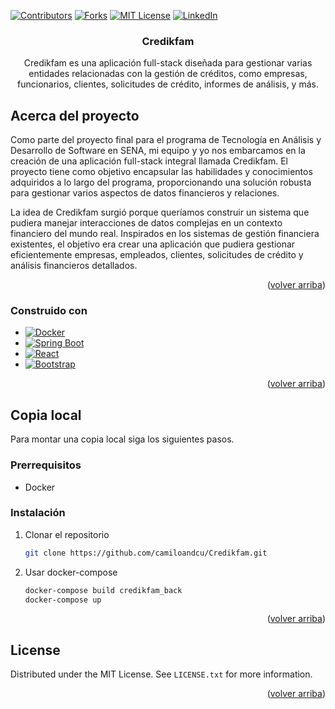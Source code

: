 <a name="readme-top"></a>

[![Contributors][contributors-shield]][contributors-url]
[![Forks][forks-shield]][forks-url]
[![MIT License][license-shield]][license-url]
[![LinkedIn][linkedin-shield]][linkedin-url]

<!-- PROJECT -->
<div align="center">
  <h3 align="center">Credikfam</h3>
  <p align="center">
    Credikfam es una aplicación full-stack diseñada para gestionar varias entidades relacionadas con la gestión de créditos, como empresas, funcionarios, clientes, solicitudes de crédito, informes de análisis, y más.
  </p>
</div>

<!-- ABOUT THE PROJECT -->
## Acerca del proyecto

Como parte del proyecto final para el programa de Tecnología en Análisis y Desarrollo de Software en SENA, mi equipo y yo nos embarcamos en la creación de una aplicación full-stack integral llamada Credikfam. El proyecto tiene como objetivo encapsular las habilidades y conocimientos adquiridos a lo largo del programa, proporcionando una solución robusta para gestionar varios aspectos de datos financieros y relaciones.

La idea de Credikfam surgió porque queríamos construir un sistema que pudiera manejar interacciones de datos complejas en un contexto financiero del mundo real. Inspirados en los sistemas de gestión financiera existentes, el objetivo era crear una aplicación que pudiera gestionar eficientemente empresas, empleados, clientes, solicitudes de crédito y análisis financieros detallados.

<p align="right">(<a href="#readme-top">volver arriba</a>)</p>

### Construido con

* [![Docker][Docker]][Docker-url]
* [![Spring Boot][SpringBoot]][SpringBoot-url]
* [![React][React.js]][React-url]
* [![Bootstrap][Bootstrap.com]][Bootstrap-url]

<p align="right">(<a href="#readme-top">volver arriba</a>)</p>

<!-- GETTING STARTED -->
## Copia local

Para montar una copia local siga los siguientes pasos.

### Prerrequisitos

* Docker

### Instalación

1. Clonar el repositorio
   ```sh
   git clone https://github.com/camiloandcu/Credikfam.git
   ```
2. Usar docker-compose
   ```sh
   docker-compose build credikfam_back
   docker-compose up
   ```

<p align="right">(<a href="#readme-top">volver arriba</a>)</p>

<!-- LICENSE -->
## License

Distributed under the MIT License. See `LICENSE.txt` for more information.

<p align="right">(<a href="#readme-top">volver arriba</a>)</p>


<!-- MARKDOWN LINKS & IMAGES -->
<!-- https://www.markdownguide.org/basic-syntax/#reference-style-links -->
[contributors-shield]: https://img.shields.io/github/contributors/camiloandcu/Credikfam.svg?style=for-the-badge
[contributors-url]: https://github.com/camiloandcu/Credikfam/graphs/contributors
[forks-shield]: https://img.shields.io/github/forks/camiloandcu/Credikfam.svg?style=for-the-badge
[forks-url]: https://github.com/camiloandcu/Credikfam/network/members
[license-shield]: https://img.shields.io/github/license/camiloandcu/Credikfam.svg?style=for-the-badge
[license-url]: https://github.com/camiloandcu/Credikfam/blob/master/LICENSE.txt
[linkedin-shield]: https://img.shields.io/badge/-LinkedIn-black.svg?style=for-the-badge&logo=linkedin&colorB=555
[linkedin-url]: https://linkedin.com/in/camiloandcu
[product-screenshot]: images/screenshot.png
[SpringBoot]: https://img.shields.io/badge/SpringBoot-6DB33F?style=for-the-badge&logo=Spring&logoColor=white
[SpringBoot-url]: https://spring.io/
[React.js]: https://img.shields.io/badge/React-20232A?style=for-the-badge&logo=react&logoColor=61DAFB
[React-url]: https://reactjs.org/
[Docker]: https://img.shields.io/badge/docker-%230db7ed.svg?style=for-the-badge&logo=docker&logoColor=white
[Docker-url]: https://www.docker.com/
[Bootstrap.com]: https://img.shields.io/badge/Bootstrap-563D7C?style=for-the-badge&logo=bootstrap&logoColor=white
[Bootstrap-url]: https://getbootstrap.com
